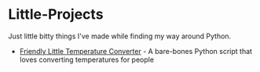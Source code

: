 # Little-Projects
Just little bitty things I've made while finding my way around Python.

* [Friendly Little Temperature Converter](https://github.com/morrisa-n/Little-Projects/Python/blob/master/friendlytemperatureconverter.py) - A bare-bones Python script that loves converting temperatures for people
